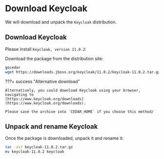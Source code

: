 # Download Keycloak

We will download and unpack the `Keycloak` distribution.

## Download Keycloak

Please install `Keycloak, version 11.0.2`:

Download the package from the distribution site:

```sh
gocedar
wget https://downloads.jboss.org/keycloak/11.0.2/keycloak-11.0.2.tar.gz
```

???+ success "Alternative download"

    Alternatively, you could download Keycloak using your browser, navigating to
    [https://www.keycloak.org/downloads](https://www.keycloak.org/downloads).
    
    Please save the archive into `CEDAR_HOME` if you choose this method/

## Unpack and rename Keycloak

Once the package is downloaded, unpack it and rename it:

```sh
tar -xvf keycloak-11.0.2.tar.gz
mv keycloak-11.0.2 keycloak
```
